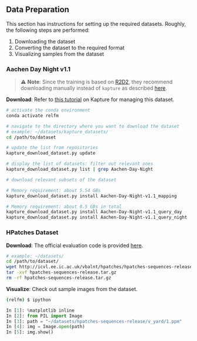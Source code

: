 ## Data Preparation

This section has instructions for setting up the required datasets. Roughly,
the following steps are performed:
1. Downloading the dataset
2. Converting the dataset to the required format
3. Visualizing samples from the dataset

### Aachen Day Night v1.1

> :warning: **Note**: Since the training is based on [R2D2](https://github.com/naver/r2d2), they recommend downloading manually instead of `kapture` as described [here](https://github.com/naver/r2d2#training-the-model).

**Download**: Refer to [this tutorial](https://github.com/naver/kapture/blob/main/doc/tutorial.adoc#download-a-dataset) on Kapture for managing this dataset.

```bash
# activate the conda environment
conda activate relfm

# navigate to the directory where you want to download the dataset
# example: ~/datasets/kapture_datasets/
cd /path/to/dataset

# update the list from repositories
kapture_download_dataset.py update

# display the list of datasets: filter out relevant ones
kapture_download_dataset.py list | grep Aachen-Day-Night

# download relevant subsets of the dataset

# Memory requirement: about 5.54 GBs
kapture_download_dataset.py install Aachen-Day-Night-v1.1_mapping

# Memory requirement: about 0.5 GBs in total
kapture_download_dataset.py install Aachen-Day-Night-v1.1_query_day
kapture_download_dataset.py install Aachen-Day-Night-v1.1_query_night
```

### HPatches Dataset

**Download**: The official evaluation code is provided [here](https://github.com/hpatches/hpatches-dataset). 

```bash
# example: ~/datasets/
cd /path/to/dataset/
wget http://icvl.ee.ic.ac.uk/vbalnt/hpatches/hpatches-sequences-release.tar.gz
tar -xvf hpatches-sequences-release.tar.gz
rm -rf hpatches-sequences-release.tar.gz
```

**Visualize**: Check out sample images from the dataset.
```bash
(relfm) $ ipython
```
```python
In [1]: %matplotlib inline
In [2]: from PIL import Image
In [3]: path = "~/datasets/hpatches-sequences-release/v_yard/1.ppm"
In [4]: img = Image.open(path)
In [5]: img.show()
```
